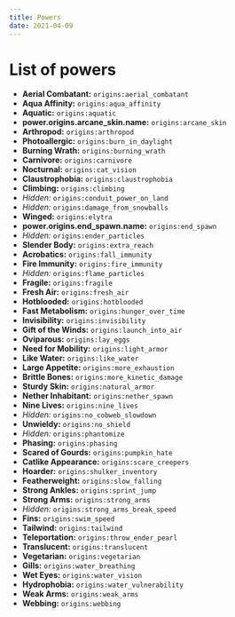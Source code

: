 ```yaml
---
title: Powers
date: 2021-04-09
---
```

# List of powers

* **Aerial Combatant:** `origins:aerial_combatant`
* **Aqua Affinity:** `origins:aqua_affinity`
* **Aquatic:** `origins:aquatic`
* **power.origins.arcane_skin.name:** `origins:arcane_skin`
* **Arthropod:** `origins:arthropod`
* **Photoallergic:** `origins:burn_in_daylight`
* **Burning Wrath:** `origins:burning_wrath`
* **Carnivore:** `origins:carnivore`
* **Nocturnal:** `origins:cat_vision`
* **Claustrophobia:** `origins:claustrophobia`
* **Climbing:** `origins:climbing`
* *Hidden:* `origins:conduit_power_on_land`
* *Hidden:* `origins:damage_from_snowballs`
* **Winged:** `origins:elytra`
* **power.origins.end_spawn.name:** `origins:end_spawn`
* *Hidden:* `origins:ender_particles`
* **Slender Body:** `origins:extra_reach`
* **Acrobatics:** `origins:fall_immunity`
* **Fire Immunity:** `origins:fire_immunity`
* *Hidden:* `origins:flame_particles`
* **Fragile:** `origins:fragile`
* **Fresh Air:** `origins:fresh_air`
* **Hotblooded:** `origins:hotblooded`
* **Fast Metabolism:** `origins:hunger_over_time`
* **Invisibility:** `origins:invisibility`
* **Gift of the Winds:** `origins:launch_into_air`
* **Oviparous:** `origins:lay_eggs`
* **Need for Mobility:** `origins:light_armor`
* **Like Water:** `origins:like_water`
* **Large Appetite:** `origins:more_exhaustion`
* **Brittle Bones:** `origins:more_kinetic_damage`
* **Sturdy Skin:** `origins:natural_armor`
* **Nether Inhabitant:** `origins:nether_spawn`
* **Nine Lives:** `origins:nine_lives`
* *Hidden:* `origins:no_cobweb_slowdown`
* **Unwieldy:** `origins:no_shield`
* *Hidden:* `origins:phantomize`
* **Phasing:** `origins:phasing`
* **Scared of Gourds:** `origins:pumpkin_hate`
* **Catlike Appearance:** `origins:scare_creepers`
* **Hoarder:** `origins:shulker_inventory`
* **Featherweight:** `origins:slow_falling`
* **Strong Ankles:** `origins:sprint_jump`
* **Strong Arms:** `origins:strong_arms`
* *Hidden:* `origins:strong_arms_break_speed`
* **Fins:** `origins:swim_speed`
* **Tailwind:** `origins:tailwind`
* **Teleportation:** `origins:throw_ender_pearl`
* **Translucent:** `origins:translucent`
* **Vegetarian:** `origins:vegetarian`
* **Gills:** `origins:water_breathing`
* **Wet Eyes:** `origins:water_vision`
* **Hydrophobia:** `origins:water_vulnerability`
* **Weak Arms:** `origins:weak_arms`
* **Webbing:** `origins:webbing`
